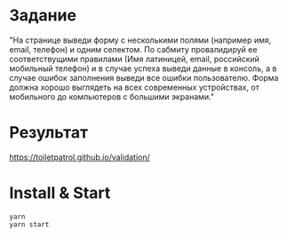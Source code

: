 # Задание
"На странице выведи форму с несколькими полями (например имя, email, телефон) и одним селектом. По сабмиту провалидируй ее соответствущими правилами (Имя латиницей, email, российский мобильный телефон) и в случае успеха выведи данные в консоль, а в случае ошибок заполнения выведи все ошибки пользователю. Форма должна хорошо выглядеть на всех современных устройствах, от мобильного до компьютеров с большими экранами."

# Результат
https://toiletpatrol.github.io/validation/

# Install & Start

```
yarn
yarn start
```
